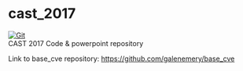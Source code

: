 # cast_2017

[![Git](https://app.soluble.cloud/api/v1/public/badges/0a0eb799-3ac1-4ddb-90df-a421070c7b56.svg?orgId=181077132735)](https://app.soluble.cloud/repos/details/github.com/galenemery/cast_2017?orgId=181077132735)  
CAST 2017 Code &amp; powerpoint repository

Link to base_cve repository: https://github.com/galenemery/base_cve

